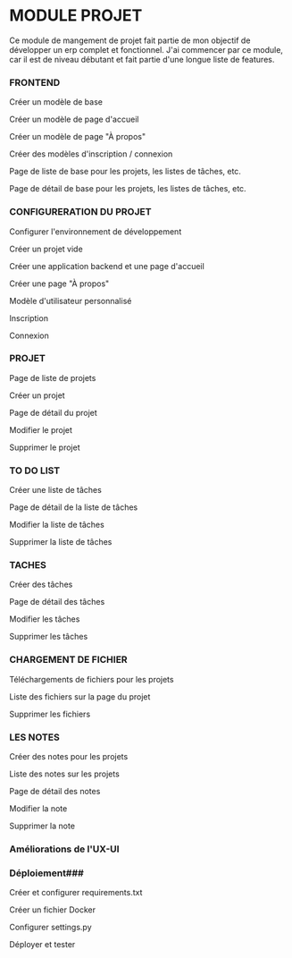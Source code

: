 # MODULE PROJET #
Ce module de mangement de projet fait partie de mon objectif de développer un erp complet et fonctionnel.
J'ai commencer par ce module, car il est de niveau débutant et fait partie d'une longue liste de features.


### FRONTEND ###

Créer un modèle de base

Créer un modèle de page d'accueil

Créer un modèle de page "À propos"

Créer des modèles d'inscription / connexion

Page de liste de base pour les projets, les listes de tâches, etc.

Page de détail de base pour les projets, les listes de tâches, etc.

### CONFIGURERATION DU PROJET ###

Configurer l'environnement de développement

Créer un projet vide

Créer une application backend et une page d'accueil

Créer une page "À propos"

Modèle d'utilisateur personnalisé

Inscription

Connexion

### PROJET ###

Page de liste de projets

Créer un projet

Page de détail du projet

Modifier le projet

Supprimer le projet

### TO DO LIST ###

Créer une liste de tâches

Page de détail de la liste de tâches

Modifier la liste de tâches

Supprimer la liste de tâches

### TACHES ###

Créer des tâches

Page de détail des tâches

Modifier les tâches

Supprimer les tâches


### CHARGEMENT DE FICHIER ###

Téléchargements de fichiers pour les projets

Liste des fichiers sur la page du projet

Supprimer les fichiers

### LES NOTES ###

Créer des notes pour les projets

Liste des notes sur les projets

Page de détail des notes

Modifier la note

Supprimer la note

### Améliorations de l'UX-UI ###

### Déploiement###

Créer et configurer requirements.txt

Créer un fichier Docker

Configurer settings.py

Déployer et tester
